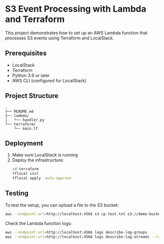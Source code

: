 # S3 Event Processing with Lambda and Terraform

This project demonstrates how to set up an AWS Lambda function that processes S3 events using Terraform and LocalStack.

## Prerequisites

- LocalStack
- Terraform
- Python 3.9 or later
- AWS CLI (configured for LocalStack)

## Project Structure

```
.
├── README.md
├── lambda/
│   └── handler.py
└── terraform/
    └── main.tf
```

## Deployment

1. Make sure LocalStack is running
2. Deploy the infrastructure:
   ```bash
   cd terraform
   tflocal init
   tflocal apply -auto-approve
   ```

## Testing

To test the setup, you can upload a file to the S3 bucket:

```bash
aws --endpoint-url=http://localhost:4566 s3 cp test.txt s3://demo-bucket/
```

Check the Lambda function logs:

```bash
aws --endpoint-url=http://localhost:4566 logs describe-log-groups
aws --endpoint-url=http://localhost:4566 logs describe-log-streams --log-group-name /aws/lambda/s3-event-processor
``` 